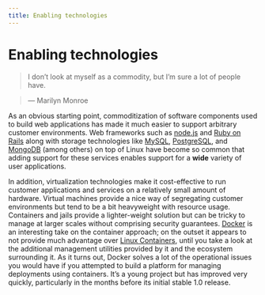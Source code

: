 ```yaml
---
title: Enabling technologies
---
```


# Enabling technologies

>   I don’t look at myself as a commodity, but I’m sure a lot of people have.

>   — Marilyn Monroe

As an obvious starting point, commoditization of software components used to build web applications has made it much easier to support arbitrary customer environments. Web frameworks such as [node.js][2] and [Ruby on Rails][3] along with storage technologies like [MySQL][4], [PostgreSQL][5], and [MongoDB][6] (among others) on top of Linux have become so common that adding support for these services enables support for a **wide** variety of user applications.

[2]: <http://nodejs.org>

[3]: <http://rubyonrails.org/>

[4]: <http://www.mysql.com>

[5]: <http://www.postgresql.org/>

[6]: <http://www.mongodb.com/>

In addition, virtualization technologies make it cost-effective to run customer applications and services on a relatively small amount of hardware. Virtual machines provide a nice way of segregating customer environments but tend to be a bit heavyweight with resource usage. Containers and jails provide a lighter-weight solution but can be tricky to manage at larger scales without comprising security guarantees. [Docker][8] is an interesting take on the container approach; on the outset it appears to not provide much advantage over [Linux Containers][9], until you take a look at the additional management utilities provided by it and the ecosystem surrounding it. As it turns out, Docker solves a lot of the operational issues you would have if you attempted to build a platform for managing deployments using containers. It’s a young project but has improved very quickly, particularly in the months before its initial stable 1.0 release.

[8]: <http://www.docker.com>

[9]: <https://linuxcontainers.org/>

